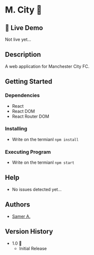 # M. City 🚀

## 🔴 Live Demo

Not live yet...

## Description

A web application for Manchester City FC.

## Getting Started

### Dependencies

- React
- React DOM
- React Router DOM

### Installing

- Write on the termianl `npm install`

### Executing Program

- Write on the termianl `npm start`

## Help

- No issues detected yet...

## Authors

- [Samer A.](https://cleversamer.web.app/)

## Version History

- 1.0 🚀
  - Initial Release

